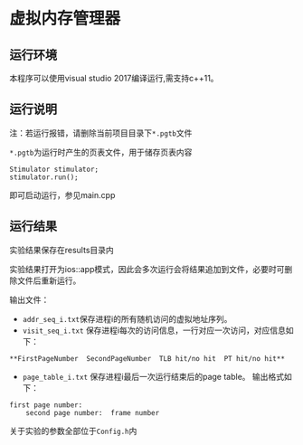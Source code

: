 # 虚拟内存管理器

## 运行环境
本程序可以使用visual studio 2017编译运行,需支持c++11。

## 运行说明
注：若运行报错，请删除当前项目目录下`*.pgtb`文件

`*.pgtb`为运行时产生的页表文件，用于储存页表内容


```
Stimulator stimulator;
stimulator.run();

```
即可启动运行，参见main.cpp

## 运行结果

实验结果保存在results目录内

实验结果打开为ios::app模式，因此会多次运行会将结果追加到文件，必要时可删除文件后重新运行。

输出文件：
* `addr_seq_i.txt`保存进程i的所有随机访问的虚拟地址序列。
* `visit_seq_i.txt` 保存进程i每次的访问信息，一行对应一次访问，对应信息如下：

```**FirstPageNumber  SecondPageNumber  TLB hit/no hit  PT hit/no hit**```
* `page_table_i.txt` 保存进程i最后一次运行结束后的page table。
输出格式如下：
```
first page number:
	second page number:  frame number
```
关于实验的参数全部位于`Config.h`内